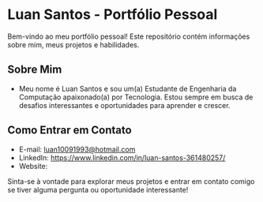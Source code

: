 # Luan Santos - Portfólio Pessoal

Bem-vindo ao meu portfólio pessoal! Este repositório contém informações sobre mim, meus projetos e habilidades.

## Sobre Mim

- Meu nome é Luan Santos e sou um(a) Estudante de Engenharia da Computação apaixonado(a) por Tecnologia. Estou sempre em busca de desafios interessantes e oportunidades para aprender e crescer.



## Como Entrar em Contato

- E-mail: luan10091993@hotmail.com
- LinkedIn: https://www.linkedin.com/in/luan-santos-361480257/
- Website: 

Sinta-se à vontade para explorar meus projetos e entrar em contato comigo se tiver alguma pergunta ou oportunidade interessante!


